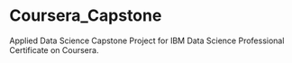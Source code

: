 # Coursera_Capstone
Applied Data Science Capstone Project for IBM Data Science Professional Certificate on Coursera.


